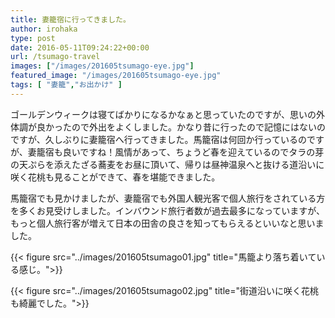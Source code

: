 ```yaml
---
title: 妻籠宿に行ってきました。
author: irohaka
type: post
date: 2016-05-11T09:24:22+00:00
url: /tsumago-travel
images: ["/images/201605tsumago-eye.jpg"]
featured_image: "/images/201605tsumago-eye.jpg"
tags: [ "妻籠","お出かけ" ]
---
```

ゴールデンウィークは寝てばかりになるかなぁと思っていたのですが、思いの外体調が良かったので外出をよくしました。かなり昔に行ったので記憶にはないのですが、久しぶりに妻籠宿へ行ってきました。馬籠宿は何回か行っているのですが、妻籠宿も良いですね！風情があって、ちょうど春を迎えているのでタラの芽の天ぷらを添えたざる蕎麦をお昼に頂いて、帰りは昼神温泉へと抜ける道沿いに咲く花桃も見ることができて、春を堪能できました。

馬籠宿でも見かけましたが、妻籠宿でも外国人観光客で個人旅行をされている方を多くお見受けしました。インバウンド旅行者数が過去最多になっていますが、もっと個人旅行客が増えて日本の田舎の良さを知ってもらえるといいなと思いました。

{{< figure src="../images/201605tsumago01.jpg" title="馬籠より落ち着いている感じ。">}}

{{< figure src="../images/201605tsumago02.jpg" title="街道沿いに咲く花桃も綺麗でした。">}}
